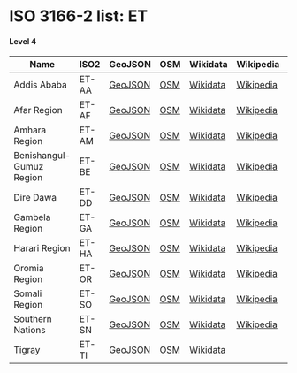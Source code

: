 # ISO 3166-2 list: ET


#### Level 4
Name | ISO2 | GeoJSON | OSM | Wikidata | Wikipedia | population 
--- | --- | --- | --- | --- | --- | --: 
Addis Ababa | ET-AA | [GeoJSON](../../export/geojson/q8/iso2/ET/ET-AA.geojson) | [OSM](https://www.openstreetmap.org/relation/1707699) | [Wikidata](https://www.wikidata.org/wiki/Q3624) | [Wikipedia](http://en.wikipedia.org/wiki/am%3A%E1%8A%A0%E1%8B%B2%E1%88%B5%20%E1%8A%A0%E1%89%A0%E1%89%A3) | 3,041,002
Afar Region | ET-AF | [GeoJSON](../../export/geojson/q8/iso2/ET/ET-AF.geojson) | [OSM](https://www.openstreetmap.org/relation/1707249) | [Wikidata](https://www.wikidata.org/wiki/Q193494) | [Wikipedia](http://en.wikipedia.org/wiki/en%3AAfar%20Region) | 1,411,092
Amhara Region | ET-AM | [GeoJSON](../../export/geojson/q8/iso2/ET/ET-AM.geojson) | [OSM](https://www.openstreetmap.org/relation/1707264) | [Wikidata](https://www.wikidata.org/wiki/Q203009) | [Wikipedia](http://en.wikipedia.org/wiki/en%3AAmhara%20Region) | 19,120,005
Benishangul-Gumuz Region | ET-BE | [GeoJSON](../../export/geojson/q8/iso2/ET/ET-BE.geojson) | [OSM](https://www.openstreetmap.org/relation/1707653) | [Wikidata](https://www.wikidata.org/wiki/Q207635) | [Wikipedia](http://en.wikipedia.org/wiki/en%3ABenishangul-Gumuz%20Region) | 617,600
Dire Dawa | ET-DD | [GeoJSON](../../export/geojson/q8/iso2/ET/ET-DD.geojson) | [OSM](https://www.openstreetmap.org/relation/1707654) | [Wikidata](https://www.wikidata.org/wiki/Q193486) | [Wikipedia](http://en.wikipedia.org/wiki/en%3ADire%20Dawa) | 277,000
Gambela Region | ET-GA | [GeoJSON](../../export/geojson/q8/iso2/ET/ET-GA.geojson) | [OSM](https://www.openstreetmap.org/relation/1707655) | [Wikidata](https://www.wikidata.org/wiki/Q207638) | [Wikipedia](http://en.wikipedia.org/wiki/en%3AGambela%20Region) | 243,900
Harari Region | ET-HA | [GeoJSON](../../export/geojson/q8/iso2/ET/ET-HA.geojson) | [OSM](https://www.openstreetmap.org/relation/1707700) | [Wikidata](https://www.wikidata.org/wiki/Q1033855) | [Wikipedia](http://en.wikipedia.org/wiki/en%3AHarari%20Region) | 175,900
Oromia Region | ET-OR | [GeoJSON](../../export/geojson/q8/iso2/ET/ET-OR.geojson) | [OSM](https://www.openstreetmap.org/relation/1707656) | [Wikidata](https://www.wikidata.org/wiki/Q202107) | [Wikipedia](http://en.wikipedia.org/wiki/en%3AOromia%20Region) | 
Somali Region | ET-SO | [GeoJSON](../../export/geojson/q8/iso2/ET/ET-SO.geojson) | [OSM](https://www.openstreetmap.org/relation/1707658) | [Wikidata](https://www.wikidata.org/wiki/Q202800) | [Wikipedia](http://en.wikipedia.org/wiki/en%3ASomali%20Region) | 4,329,001
Southern Nations | ET-SN | [GeoJSON](../../export/geojson/q8/iso2/ET/ET-SN.geojson) | [OSM](https://www.openstreetmap.org/relation/1707657) | [Wikidata](https://www.wikidata.org/wiki/Q203193) | [Wikipedia](http://en.wikipedia.org/wiki/en%3ASouthern%20Nations%2C%20Nationalities%2C%20and%20Peoples%27%20Region) | 14,929,548
Tigray | ET-TI | [GeoJSON](../../export/geojson/q8/iso2/ET/ET-TI.geojson) | [OSM](https://www.openstreetmap.org/relation/1707148) | [Wikidata](https://www.wikidata.org/wiki/Q200127) |  | 4,960,003
